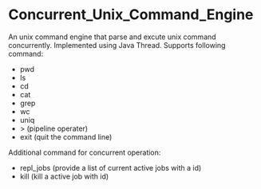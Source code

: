 # Concurrent_Unix_Command_Engine
An unix command engine that parse and excute unix command concurrently.
Implemented using Java Thread.
Supports following command:
* pwd
* ls
* cd
* cat
* grep
* wc
* uniq
* \> (pipeline operater)
* exit (quit the command line)

Additional command for concurrent operation:
* repl_jobs (provide a list of current active jobs with a id)
* kill (kill a active job with id)

